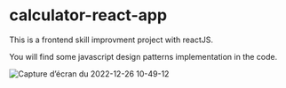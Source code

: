 # calculator-react-app
This is a frontend skill improvment project with reactJS.

You will find some javascript design patterns implementation in the code.

![Capture d’écran du 2022-12-26 10-49-12](https://user-images.githubusercontent.com/47166843/209537517-e38d579c-8697-4e2b-8f67-98e62db9e4e5.png)
